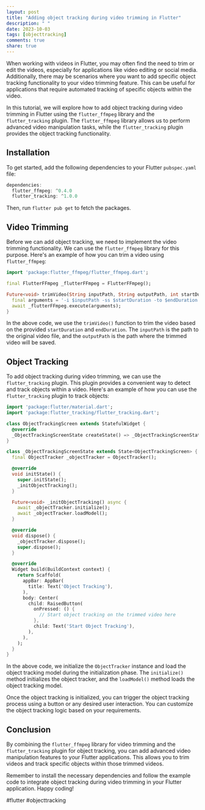 ```yaml
---
layout: post
title: "Adding object tracking during video trimming in Flutter"
description: " "
date: 2023-10-03
tags: [objecttracking]
comments: true
share: true
---
```


When working with videos in Flutter, you may often find the need to trim or edit the videos, especially for applications like video editing or social media. Additionally, there may be scenarios where you want to add specific object tracking functionality to your video trimming feature. This can be useful for applications that require automated tracking of specific objects within the video.

In this tutorial, we will explore how to add object tracking during video trimming in Flutter using the `flutter_ffmpeg` library and the `flutter_tracking` plugin. The `flutter_ffmpeg` library allows us to perform advanced video manipulation tasks, while the `flutter_tracking` plugin provides the object tracking functionality.

## Installation

To get started, add the following dependencies to your Flutter `pubspec.yaml` file:

```dart
dependencies:
  flutter_ffmpeg: ^0.4.0
  flutter_tracking: ^1.0.0
```

Then, run `flutter pub get` to fetch the packages.

## Video Trimming

Before we can add object tracking, we need to implement the video trimming functionality. We can use the `flutter_ffmpeg` library for this purpose. Here's an example of how you can trim a video using `flutter_ffmpeg`:

```dart
import 'package:flutter_ffmpeg/flutter_ffmpeg.dart';

final FlutterFFmpeg _flutterFFmpeg = FlutterFFmpeg();

Future<void> trimVideo(String inputPath, String outputPath, int startDuration, int endDuration) async {
  final arguments = '-i $inputPath -ss $startDuration -to $endDuration -async 1 $outputPath';
  await _flutterFFmpeg.execute(arguments);
}
```

In the above code, we use the `trimVideo()` function to trim the video based on the provided `startDuration` and `endDuration`. The `inputPath` is the path to the original video file, and the `outputPath` is the path where the trimmed video will be saved.

## Object Tracking

To add object tracking during video trimming, we can use the `flutter_tracking` plugin. This plugin provides a convenient way to detect and track objects within a video. Here's an example of how you can use the `flutter_tracking` plugin to track objects:

```dart
import 'package:flutter/material.dart';
import 'package:flutter_tracking/flutter_tracking.dart';

class ObjectTrackingScreen extends StatefulWidget {
  @override
  _ObjectTrackingScreenState createState() => _ObjectTrackingScreenState();
}

class _ObjectTrackingScreenState extends State<ObjectTrackingScreen> {
  final ObjectTracker _objectTracker = ObjectTracker();

  @override
  void initState() {
    super.initState();
    _initObjectTracking();
  }

  Future<void> _initObjectTracking() async {
    await _objectTracker.initialize();
    await _objectTracker.loadModel();
  }

  @override
  void dispose() {
    _objectTracker.dispose();
    super.dispose();
  }

  @override
  Widget build(BuildContext context) {
    return Scaffold(
      appBar: AppBar(
        title: Text('Object Tracking'),
      ),
      body: Center(
        child: RaisedButton(
          onPressed: () {
            // Start object tracking on the trimmed video here
          },
          child: Text('Start Object Tracking'),
        ),
      ),
    );
  }
}
```

In the above code, we initialize the `ObjectTracker` instance and load the object tracking model during the initialization phase. The `initialize()` method initializes the object tracker, and the `loadModel()` method loads the object tracking model.

Once the object tracking is initialized, you can trigger the object tracking process using a button or any desired user interaction. You can customize the object tracking logic based on your requirements.

## Conclusion

By combining the `flutter_ffmpeg` library for video trimming and the `flutter_tracking` plugin for object tracking, you can add advanced video manipulation features to your Flutter applications. This allows you to trim videos and track specific objects within those trimmed videos.

Remember to install the necessary dependencies and follow the example code to integrate object tracking during video trimming in your Flutter application. Happy coding!

#flutter #objecttracking